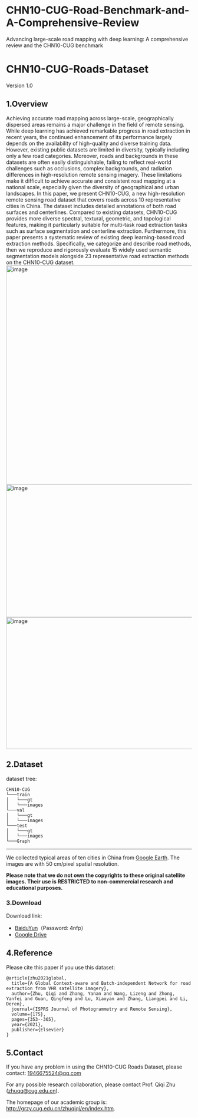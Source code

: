 # CHN10-CUG-Road-Benchmark-and-A-Comprehensive-Review
Advancing large-scale road mapping with deep learning: A comprehensive review and the CHN10-CUG benchmark

# CHN10-CUG-Roads-Dataset
Version 1.0

## 1.Overview
Achieving accurate road mapping across large-scale, geographically dispersed areas remains a major challenge in the field of remote sensing. While deep learning has achieved remarkable progress in road extraction in recent years, the continued enhancement of its performance largely depends on the availability of high-quality and diverse training data. However, existing public datasets are limited in diversity, typically including only a few road categories. Moreover, roads and backgrounds in these datasets are often easily distinguishable, failing to reflect real-world challenges such as occlusions, complex backgrounds, and radiation differences in high-resolution remote sensing imagery. These limitations make it difficult to achieve accurate and consistent road mapping at a national scale, especially given the diversity of geographical and urban landscapes. In this paper, we present CHN10-CUG, a new high-resolution remote sensing road dataset that covers roads across 10 representative cities in China. The dataset includes detailed annotations of both road surfaces and centerlines. Compared to existing datasets, CHN10-CUG provides more diverse spectral, textural, geometric, and topological features, making it particularly suitable for multi-task road extraction tasks such as surface segmentation and centerline extraction. Furthermore, this paper presents a systematic review of existing deep learning-based road extraction methods. Specifically, we categorize and describe road methods, then we reproduce and rigorously evaluate 15 widely used semantic segmentation models alongside 23 representative road extraction methods on the CHN10-CUG dataset.
<img width="709" height="594" alt="image" src="https://github.com/user-attachments/assets/c2b97340-88d4-459e-93f0-7373eec095e9" />
<img width="709" height="361" alt="image" src="https://github.com/user-attachments/assets/6dd0faab-70cd-4b89-82be-c8d38b3afa01" />
<img width="709" height="358" alt="image" src="https://github.com/user-attachments/assets/64dfeff5-0618-416a-ba32-6b6074a2bd54" />



## 2.Dataset

dataset tree:

```
CHN10-CUG
└───train
│   └───gt
│   └───images
└───val
│   └───gt
│   └───images
└───test
│   └───gt
│   └───images
└───Graph

```

---------

We collected typical areas of ten cities in China from [Google Earth](http://earth.google.com). The images are with 50 cm/pixel spatial resolution. 

**Please note that we do not own the copyrights to these original satellite images. Their use is RESTRICTED to non-commercial research and educational purposes.**

### 3.Download

Download link: 

 - [BaiduYun]( https://pan.baidu.com/s/1uEMawOsHjn88q8uMqpaIvw?pwd=4nfp)（Password: 4nfp）
 - [Google Drive]( https://drive.google.com/drive/folders/1CyqtgqnoQaqHt7b_EF7ubCQ8zl_dtk4t?usp=drive_link)

## 4.Reference

Please cite this paper if you use this dataset:

```
@article{zhu2021global,
  title={A Global Context-aware and Batch-independent Network for road extraction from VHR satellite imagery},
  author={Zhu, Qiqi and Zhang, Yanan and Wang, Lizeng and Zhong, Yanfei and Guan, Qingfeng and Lu, Xiaoyan and Zhang, Liangpei and Li, Deren},
  journal={ISPRS Journal of Photogrammetry and Remote Sensing},
  volume={175},
  pages={353--365},
  year={2021},
  publisher={Elsevier}
}
```
## 5.Contact
If you have any problem in using the CHN10-CUG Roads Dataset, please contact: 1946675524@qq.com

For any possible research collaboration, please contact Prof. Qiqi Zhu (zhuqq@cug.edu.cn).

The homepage of our academic group is: http://grzy.cug.edu.cn/zhuqiqi/en/index.htm.

